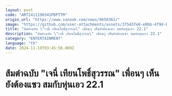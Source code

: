 ```yaml
---
layout: post
code: "ART2411190341PDPTTM"
origin_url: "https://www.sanook.com/news/9650362/"
image: "https://github.com/user-attachments/assets/375437e6-e0bb-4f9d-b56a-6ce282bebd94"
title: "ส้มตำฉบับ \"เจนี่ เทียนโพธิ์สุวรรณ\" เพื่อนๆ เห็นยังต้องแซว สมกับหุ่นเอว 22.1"
description: "ส้มตำฉบับ \"เจนี่ เทียนโพธิ์สุวรรณ\" เพื่อนๆ เห็นยังต้องแซว สมกับหุ่นเอว 22.1"
category: "ENTERTAINMENT"
language: "th"
date: 2024-11-19T03:45:58.089Z
---
```


# ส้มตำฉบับ "เจนี่ เทียนโพธิ์สุวรรณ" เพื่อนๆ เห็นยังต้องแซว สมกับหุ่นเอว 22.1
